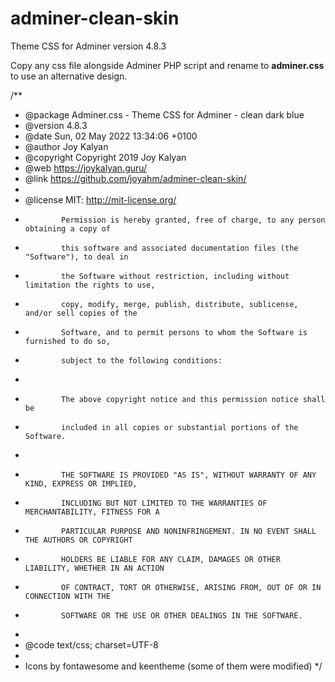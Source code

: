 # adminer-clean-skin

Theme CSS for Adminer version    4.8.3

Copy any css file alongside Adminer PHP script and rename to <b>adminer.css</b> to use an alternative design.

/**
* @package    Adminer.css - Theme CSS for Adminer - clean dark blue
* @version    4.8.3
* @date       Sun, 02 May 2022 13:34:06 +0100
* @author     Joy Kalyan
* @copyright  Copyright 2019 Joy Kalyan
* @web        https://joykalyan.guru/
* @link       https://github.com/joyahm/adminer-clean-skin/
*
* @license    MIT: http://mit-license.org/
*             Permission is hereby granted, free of charge, to any person obtaining a copy of
*             this software and associated documentation files (the "Software"), to deal in
*             the Software without restriction, including without limitation the rights to use,
*             copy, modify, merge, publish, distribute, sublicense, and/or sell copies of the
*             Software, and to permit persons to whom the Software is furnished to do so,
*             subject to the following conditions:
*
*             The above copyright notice and this permission notice shall be
*             included in all copies or substantial portions of the Software.
*
*             THE SOFTWARE IS PROVIDED "AS IS", WITHOUT WARRANTY OF ANY KIND, EXPRESS OR IMPLIED,
*             INCLUDING BUT NOT LIMITED TO THE WARRANTIES OF MERCHANTABILITY, FITNESS FOR A
*             PARTICULAR PURPOSE AND NONINFRINGEMENT. IN NO EVENT SHALL THE AUTHORS OR COPYRIGHT
*             HOLDERS BE LIABLE FOR ANY CLAIM, DAMAGES OR OTHER LIABILITY, WHETHER IN AN ACTION
*             OF CONTRACT, TORT OR OTHERWISE, ARISING FROM, OUT OF OR IN CONNECTION WITH THE
*             SOFTWARE OR THE USE OR OTHER DEALINGS IN THE SOFTWARE.
*
* @code       text/css; charset=UTF-8
*
* Icons by fontawesome and keentheme (some of them were modified)
*/

